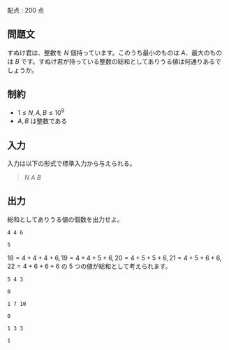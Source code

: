 配点 : $200$ 点

## 問題文

すぬけ君は、整数を $N$ 個持っています。このうち最小のものは $A$、最大のものは $B$ です。すぬけ君が持っている整数の総和としてありうる値は何通りあるでしょうか。

## 制約

- $1 \leq N,A,B \leq 10^9$
- $A,B$ は整数である

## 入力

入力は以下の形式で標準入力から与えられる。

> $N$ $A$ $B$

## 出力

総和としてありうる値の個数を出力せよ。

```input1
4 4 6
```

```output1
5
```

$18=4+4+4+6,19=4+4+5+6,20=4+5+5+6,21=4+5+6+6,22=4+6+6+6$ の $5$ つの値が総和として考えられます。

```input2
5 4 3
```

```output2
0
```

```input3
1 7 10
```

```output3
0
```

```input4
1 3 3
```

```output4
1
```